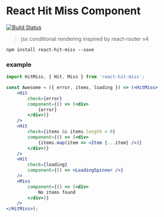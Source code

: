 # React Hit Miss Component

[![Build Status](https://semaphoreci.com/api/v1/gorangajic/react-hit-miss/branches/master/badge.svg)](https://semaphoreci.com/gorangajic/react-hit-miss)

> jsx conditional rendering inspired by react-router v4

```
npm install react-hit-miss --save
```

### example

```jsx
import HitMiss, { Hit, Miss } from 'react-hit-miss';

const Awesome = ({ error, items, loading }) => (<HitMiss>
    <Hit
        check={error}
        component={() => (<div>
            {error}
        </div>)}
    />
    <Hit
        check={items && items.length > 0}
        component={() => (<div>
            {items.map(item => <Item {...item} />)}
        </div>)}
    />
    <Hit
        check={loading}
        component={() => <LoadingSpinner />}
    />
    <Miss
        component={() => (<div>
            No items found
        </div>)}
    />
</HitMiss>);
```